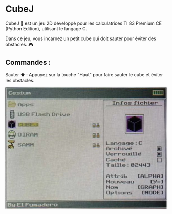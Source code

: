 
# CubeJ 

CubeJ 🧊 est un jeu 2D développé pour les calculatrices TI 83 Premium CE (Python Edition), utilisant le langage C.

Dans ce jeu, vous incarnez un petit cube qui doit sauter pour éviter des obstacles. 🎮



## Commandes :

Sauter ⬆️ : Appuyez sur la touche "Haut" pour faire sauter le cube et éviter les obstacles.

<img src="https://github.com/ElFumadero/ElFumadero/blob/main/CUBEJ.jpg">
